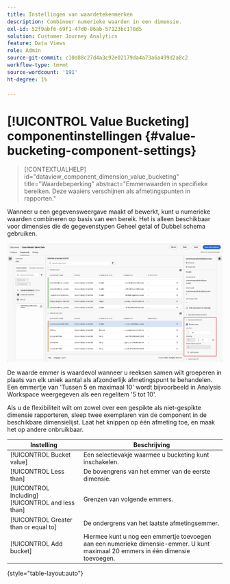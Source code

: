 ```yaml
---
title: Instellingen van waardetekenmerken
description: Combineer numerieke waarden in een dimensie.
exl-id: 52f9abf6-69f1-47d0-86ab-57123bc178d5
solution: Customer Journey Analytics
feature: Data Views
role: Admin
source-git-commit: c10d88c27d4a3c92e02179da4a73a6a499d2a8c2
workflow-type: tm+mt
source-wordcount: '191'
ht-degree: 1%

---
```


# [!UICONTROL Value Bucketing] componentinstellingen {#value-bucketing-component-settings}

<!-- markdownlint-disable MD034 -->

>[!CONTEXTUALHELP]
>id="dataview_component_dimension_value_bucketing"
>title="Waardebeperking"
>abstract="Emmerwaarden in specifieke bereiken. Deze waaiers verschijnen als afmetingspunten in rapporten."

<!-- markdownlint-enable MD034 -->


Wanneer u een gegevensweergave maakt of bewerkt, kunt u numerieke waarden combineren op basis van een bereik. Het is alleen beschikbaar voor dimensies die de gegevenstypen Geheel getal of Dubbel schema gebruiken.

![&#x200B; het emmer van de Waarde &#x200B;](../assets/value-bucketing.png)

De waarde emmer is waardevol wanneer u reeksen samen wilt groeperen in plaats van elk uniek aantal als afzonderlijk afmetingspunt te behandelen. Een emmertje van &#39;Tussen 5 en maximaal 10&#39; wordt bijvoorbeeld in Analysis Workspace weergegeven als een regelitem &#39;5 tot 10&#39;.

Als u de flexibiliteit wilt om zowel over een gespikte als niet-gespikte dimensie rapporteren, sleep twee exemplaren van de component in de beschikbare dimensielijst. Laat het knippen op één afmeting toe, en maak het op andere onbruikbaar.

| Instelling | Beschrijving |
| --- | --- |
| [!UICONTROL Bucket value] | Een selectievakje waarmee u bucketing kunt inschakelen. |
| [!UICONTROL Less than] | De bovengrens van het emmer van de eerste dimensie. |
| [!UICONTROL Including] [!UICONTROL and less than] | Grenzen van volgende emmers. |
| [!UICONTROL Greater than or equal to] | De ondergrens van het laatste afmetingsemmer. |
| [!UICONTROL Add bucket] | Hiermee kunt u nog een emmertje toevoegen aan een numerieke dimensie-emmer. U kunt maximaal 20 emmers in één dimensie toevoegen. |

{style="table-layout:auto"}
